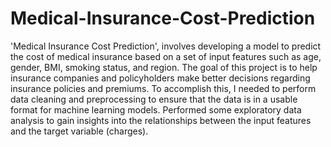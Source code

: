 # Medical-Insurance-Cost-Prediction
'Medical Insurance Cost Prediction', involves developing a model to predict the cost of medical insurance based on a set of input features such as age, gender, BMI, smoking status, and region. The goal of this project is to help insurance companies and policyholders make better decisions regarding insurance policies and premiums.
To accomplish this, I needed to perform data cleaning and preprocessing to ensure that the data is in a usable format for machine learning models. Performed some exploratory data analysis to gain insights into the relationships between the input features and the target variable (charges).
